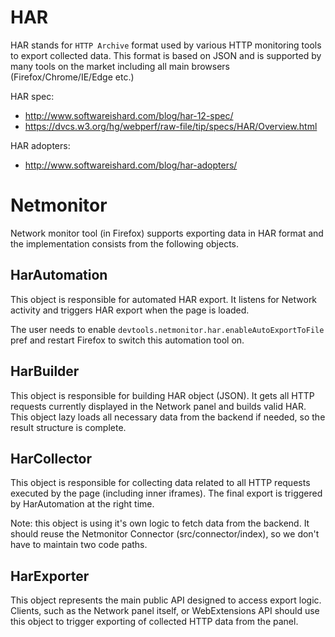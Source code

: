 # HAR
HAR stands for `HTTP Archive` format used by various HTTP monitoring tools
to export collected data. This format is based on JSON and is supported by
many tools on the market including all main browsers (Firefox/Chrome/IE/Edge etc.)

HAR spec:
* http://www.softwareishard.com/blog/har-12-spec/
* https://dvcs.w3.org/hg/webperf/raw-file/tip/specs/HAR/Overview.html

HAR adopters:
* http://www.softwareishard.com/blog/har-adopters/

# Netmonitor
Network monitor tool (in Firefox) supports exporting data in HAR format and
the implementation consists from the following objects.

## HarAutomation
This object is responsible for automated HAR export. It listens for Network
activity and triggers HAR export when the page is loaded.

The user needs to enable `devtools.netmonitor.har.enableAutoExportToFile` pref
and restart Firefox to switch this automation tool on.

## HarBuilder
This object is responsible for building HAR object (JSON). It gets all
HTTP requests currently displayed in the Network panel and builds valid HAR.
This object lazy loads all necessary data from the backend if needed,
so the result structure is complete.

## HarCollector
This object is responsible for collecting data related to all  HTTP requests
executed by the page (including inner iframes). The final export is triggered
by HarAutomation at the right time.

Note: this object is using it's own logic to fetch data from the backend.
It should reuse the Netmonitor Connector (src/connector/index),
so we don't have to maintain two code paths.

## HarExporter
This object represents the main public API designed to access export logic.
Clients, such as the Network panel itself, or WebExtensions API should use
this object to trigger exporting of collected HTTP data from the panel.
